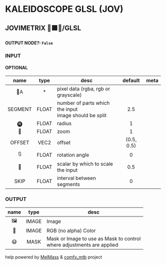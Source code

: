 # KALEIDOSCOPE GLSL (JOV)

## JOVIMETRIX 🔺🟩🔵/GLSL

#### OUTPUT NODE?: `False`

### INPUT

#### OPTIONAL

name|type|desc|default|meta
:---:|:---:|---|:---:|---
👾A| * | pixel data (rgba, rgb or grayscale) |  | 
SEGMENT| FLOAT | number of parts which the input<br>image should be split | 2.5 | 
🅡| FLOAT | radius | 1 | 
🔎| FLOAT | zoom | 1 | 
OFFSET| VEC2 | offset | (0.5, 0.5) | 
🔃| FLOAT | rotation angle | 0 | 
📏| FLOAT | scalar by which to scale the input | 0.5 | 
SKIP| FLOAT | interval between segments | 0 | 

### OUTPUT

name|type|desc
:---:|:---:|---
🖼️| IMAGE | Image 
🌈| IMAGE | RGB (no alpha) Color 
😷| MASK | Mask or Image to use as Mask to control<br>where adjustments are applied 

help powered by [MelMass](https://github.com/melMass) & [comfy_mtb](https://github.com/melMass/comfy_mtb) project